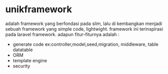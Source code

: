 # unikframework
adalah framework yang berfondasi pada slim, lalu di kembangkan menjadi sebuah framework yang simple code, lightwight.
framework ini terinspirasi pada laravel framework.
adapun fitur-fiturnya adalah :
- generate code ex:controller,model,seed,migration, middleware, table datatable
- ORM 
- template engine
- security
